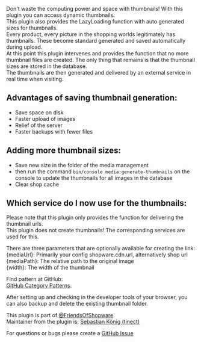 Don't waste the computing power and space with thumbnails! With this plugin you can access dynamic thumbnails.  
This plugin also provides the LazyLoading function with auto generated sizes for thumbnails.  
Every product, every picture in the shopping worlds legitimately has thumbnails. These become standard
generated and saved automatically during upload.  
At this point this plugin intervenes and provides the function that no more thumbnail files are created. The only thing that remains is that the thumbnail sizes are stored in the database.  
The thumbnails are then generated and delivered by an external service in real time when visiting.

## Advantages of saving thumbnail generation:
- Save space on disk
- Faster upload of images
- Relief of the server
- Faster backups with fewer files

## Adding more thumbnail sizes:
- Save new size in the folder of the media management
- then run the command `bin/console media:generate-thumbnails` on the console to update the thumbnails for all images in the database
- Clear shop cache

## Which service do I now use for the thumbnails:
Please note that this plugin only provides the function for delivering the thumbnail urls.  
This plugin does not create thumbnails! The corresponding services are used for this.

There are three parameters that are optionally available for creating the link:  
{mediaUrl}: Primarily your config shopware.cdn.url, alternatively shop url  
{mediaPath}: The relative path to the original image  
{width}: The width of the thumbnail  

Find pattern at GitHub:  
[GitHub Category Patterns](https://github.com/FriendsOfShopware/FroshPlatformThumbnailProcessor/discussions/categories/patterns).

After setting up and checking in the developer tools of your browser, you can also backup and delete the existing thumbnail folder.

This plugin is part of [@FriendsOfShopware](https://store.shopware.com/en/friends-of-shopware.html).  
Maintainer from the plugin is: [Sebastian König (tinect)](https://github.com/tinect)

For questions or bugs please create a [GitHub Issue](https://github.com/FriendsOfShopware/FroshPlatformThumbnailProcessor/issues/new)
